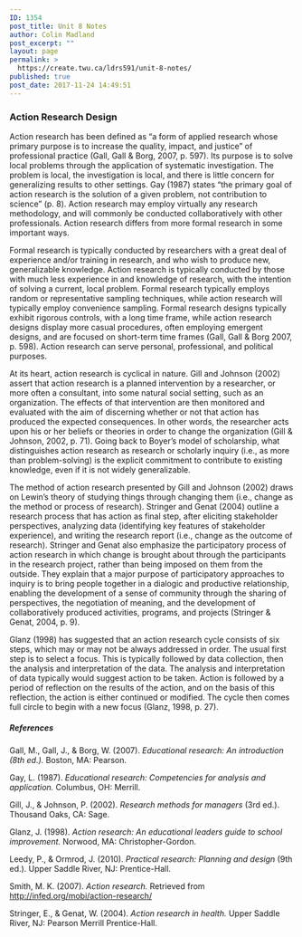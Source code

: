```yaml
---
ID: 1354
post_title: Unit 8 Notes
author: Colin Madland
post_excerpt: ""
layout: page
permalink: >
  https://create.twu.ca/ldrs591/unit-8-notes/
published: true
post_date: 2017-11-24 14:49:51
---
```

<h3>Action Research Design</h3>

Action research has been defined as “a form of applied research whose primary purpose is to increase the quality, impact, and justice” of professional practice (Gall, Gall &amp; Borg, 2007, p. 597). Its purpose is to solve local problems through the application of systematic investigation. The problem is local, the investigation is local, and there is little concern for generalizing results to other settings. Gay (1987) states “the primary goal of action research is the solution of a given problem, not contribution to science” (p. 8). Action research may employ virtually any research methodology, and will commonly be conducted collaboratively with other professionals. Action research differs from more formal research in some important ways.

Formal research is typically conducted by researchers with a great deal of experience and/or training in research, and who wish to produce new, generalizable knowledge. Action research is typically conducted by those with much less experience in and knowledge of research, with the intention of solving a current, local problem. Formal research typically employs random or representative sampling techniques, while action research will typically employ convenience sampling. Formal research designs typically exhibit rigorous controls, with a long time frame, while action research designs display more casual procedures, often employing emergent designs, and are focused on short-term time frames (Gall, Gall &amp; Borg 2007, p. 598). Action research can serve personal, professional, and political purposes.

At its heart, action research is cyclical in nature. Gill and Johnson (2002) assert that action research is a planned intervention by a researcher, or more often a consultant, into some natural social setting, such as an organization. The effects of that intervention are then monitored and evaluated with the aim of discerning whether or not that action has produced the expected consequences. In other words, the researcher acts upon his or her beliefs or theories in order to change the organization (Gill &amp; Johnson, 2002, p. 71). Going back to Boyer’s model of scholarship, what distinguishes action research as research or scholarly inquiry (i.e., as more than problem-solving) is the explicit commitment to contribute to existing knowledge, even if it is not widely generalizable.

The method of action research presented by Gill and Johnson (2002) draws on Lewin’s theory of studying things through changing them (i.e., change as the method or process of research). Stringer and Genat (2004) outline a research process that has action as final step, after eliciting stakeholder perspectives, analyzing data (identifying key features of stakeholder experience), and writing the research report (i.e., change as the outcome of research). Stringer and Genat also emphasize the participatory process of action research in which change is brought about through the participants in the research project, rather than being imposed on them from the outside. They explain that a major purpose of participatory approaches to inquiry is to bring people together in a dialogic and productive relationship, enabling the development of a sense of community through the sharing of perspectives, the negotiation of meaning, and the development of collaboratively produced activities, programs, and projects (Stringer &amp; Genat, 2004, p. 9).

Glanz (1998) has suggested that an action research cycle consists of six steps, which may or may not be always addressed in order. The usual first step is to select a focus. This is typically followed by data collection, then the analysis and interpretation of the data. The analysis and interpretation of data typically would suggest action to be taken. Action is followed by a period of reflection on the results of the action, and on the basis of this reflection, the action is either continued or modified. The cycle then comes full circle to begin with a new focus (Glanz, 1998, p. 27).

<h5>References</h5>

Gall, M., Gall, J., &amp; Borg, W. (2007). <em>Educational research: An introduction (8th ed.).</em> Boston, MA: Pearson.

Gay, L. (1987). <em>Educational research: Competencies for analysis and application.</em> Columbus, OH: Merrill.

Gill, J., &amp; Johnson, P. (2002). <em>Research methods for managers</em> (3rd ed.). Thousand Oaks, CA: Sage.

Glanz, J. (1998). <em>Action research: An educational leaders guide to school improvement.</em> Norwood, MA: Christopher-Gordon.

Leedy, P., &amp; Ormrod, J. (2010). <em>Practical research: Planning and design</em> (9th ed.). Upper Saddle River, NJ: Prentice-Hall.

Smith, M. K. (2007). <em>Action research.</em> Retrieved from <a href="http://infed.org/mobi/action-research/">http://infed.org/mobi/action-research/</a>

Stringer, E., &amp; Genat, W. (2004). <em>Action research in health.</em> Upper Saddle River, NJ: Pearson Merrill Prentice-Hall.